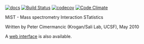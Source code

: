 [![docs](https://readthedocs.org/projects/mistsalilab/badge/)](https://mistsalilab.readthedocs.org/)
[![Build Status](https://github.com/salilab/mist/workflows/build/badge.svg?branch=main)](https://github.com/salilab/mist/actions?query=workflow%3Abuild)
[![codecov](https://codecov.io/gh/salilab/mist/branch/main/graph/badge.svg)](https://codecov.io/gh/salilab/mist)
[![Code Climate](https://codeclimate.com/github/salilab/mist/badges/gpa.svg)](https://codeclimate.com/github/salilab/mist)

MiST - Mass spectrometry Interaction STatistics

Written by Peter Cimermancic (Krogan/Sali Lab, UCSF), May 2010

A [web interface](https://salilab.org/mist/) is also available.
